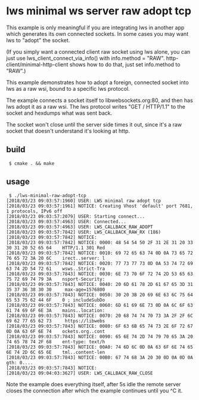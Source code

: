 # lws minimal ws server raw adopt tcp

This example is only meaningful if you are integrating lws in another
app which generates its own connected sockets.  In some cases you may
want lws to "adopt" the socket.

(If you simply want a connected client raw socket using lws alone, you
can just use lws_client_connect_via_info() with info.method = "RAW".
http-client/minimal-http-client shows how to do that, just set
info.method to "RAW".)

This example demonstrates how to adopt a foreign, connected socket into lws
as a raw wsi, bound to a specific lws protocol.

The example connects a socket itself to libwebsockets.org:80, and then
has lws adopt it as a raw wsi.  The lws protocol writes "GET / HTTP/1.1"
to the socket and hexdumps what was sent back.

The socket won't close until the server side times it out, since it's
a raw socket that doesn't understand it's looking at http.

## build

```
 $ cmake . && make
```

## usage

```
 $ ./lws-minimal-raw-adopt-tcp
[2018/03/23 09:03:57:1960] USER: LWS minimal raw adopt tcp
[2018/03/23 09:03:57:1961] NOTICE: Creating Vhost 'default' port 7681, 1 protocols, IPv6 off
[2018/03/23 09:03:57:2079] USER: Starting connect...
[2018/03/23 09:03:57:4963] USER: Connected...
[2018/03/23 09:03:57:4963] USER: LWS_CALLBACK_RAW_ADOPT
[2018/03/23 09:03:57:7842] USER: LWS_CALLBACK_RAW_RX (186)
[2018/03/23 09:03:57:7842] NOTICE: 
[2018/03/23 09:03:57:7842] NOTICE: 0000: 48 54 54 50 2F 31 2E 31 20 33 30 31 20 52 65 64    HTTP/1.1 301 Red
[2018/03/23 09:03:57:7842] NOTICE: 0010: 69 72 65 63 74 0D 0A 73 65 72 76 65 72 3A 20 6C    irect..server: l
[2018/03/23 09:03:57:7842] NOTICE: 0020: 77 73 77 73 0D 0A 53 74 72 69 63 74 2D 54 72 61    wsws..Strict-Tra
[2018/03/23 09:03:57:7843] NOTICE: 0030: 6E 73 70 6F 72 74 2D 53 65 63 75 72 69 74 79 3A    nsport-Security:
[2018/03/23 09:03:57:7843] NOTICE: 0040: 20 6D 61 78 2D 61 67 65 3D 31 35 37 36 38 30 30     max-age=1576800
[2018/03/23 09:03:57:7843] NOTICE: 0050: 30 20 3B 20 69 6E 63 6C 75 64 65 53 75 62 44 6F    0 ; includeSubDo
[2018/03/23 09:03:57:7843] NOTICE: 0060: 6D 61 69 6E 73 0D 0A 6C 6F 63 61 74 69 6F 6E 3A    mains..location:
[2018/03/23 09:03:57:7843] NOTICE: 0070: 20 68 74 74 70 73 3A 2F 2F 6C 69 62 77 65 62 73     https://libwebs
[2018/03/23 09:03:57:7843] NOTICE: 0080: 6F 63 6B 65 74 73 2E 6F 72 67 0D 0A 63 6F 6E 74    ockets.org..cont
[2018/03/23 09:03:57:7843] NOTICE: 0090: 65 6E 74 2D 74 79 70 65 3A 20 74 65 78 74 2F 68    ent-type: text/h
[2018/03/23 09:03:57:7843] NOTICE: 00A0: 74 6D 6C 0D 0A 63 6F 6E 74 65 6E 74 2D 6C 65 6E    tml..content-len
[2018/03/23 09:03:57:7843] NOTICE: 00B0: 67 74 68 3A 20 30 0D 0A 0D 0A                      gth: 0....      
[2018/03/23 09:03:57:7843] NOTICE: 
[2018/03/23 09:04:03:3627] USER: LWS_CALLBACK_RAW_CLOSE

```

Note the example does everything itself, after 5s idle the remote server closes the connection
after which the example continues until you ^C it.
